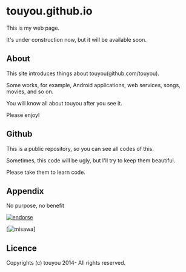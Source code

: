 touyou.github.io
================
This is my web page.

It's under construction now, but it will be available soon.

About
-----
This site introduces things about touyou(github.com/touyou).

Some works, for example, Android applications, web services, songs, movies, and so on.

You will know all about touyou after you see it.

Please enjoy!

Github
------
This is a public repository, so you can see all codes of this.

Sometimes, this code will be ugly, but I'll try to keep them beautiful.

Please take them to learn code.

Appendix
--------
No purpose, no benefit

[![endorse](https://api.coderwall.com/touyou/endorsecount.png)](https://coderwall.com/touyou)

[![misawa](http://jigokuno.img.jugem.jp/20091014_1517124.gif)]

Licence
-------
Copyrights (c) touyou 2014- All rights reserved.
